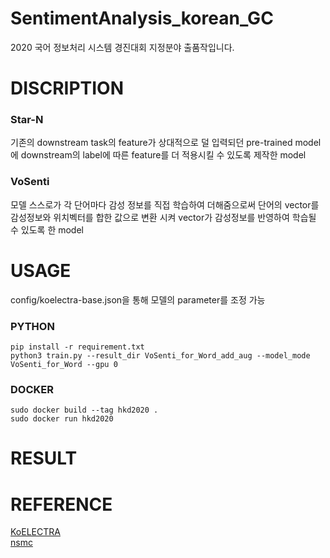 # SentimentAnalysis_korean_GC   
2020 국어 정보처리 시스템 경진대회 지정분야 출품작입니다.   

# DISCRIPTION   

### Star-N    
기존의 downstream task의 feature가 상대적으로 덜 입력되던 pre-trained model에 downstream의 label에 따른 feature를 더 적용시킬 수 있도록 제작한 model   

### VoSenti   
모델 스스로가 각 단어마다 감성 정보를 직접 학습하여 더해줌으로써 단어의 vector를 감성정보와 위치벡터를 합한 값으로 변환 시켜 vector가 감성정보를 반영하여 학습될 수 있도록 한 model

# USAGE   
config/koelectra-base.json을 통해 모델의 parameter를 조정 가능   
### PYTHON   
```
pip install -r requirement.txt   
python3 train.py --result_dir VoSenti_for_Word_add_aug --model_mode VoSenti_for_Word --gpu 0
```   

### DOCKER
```
sudo docker build --tag hkd2020 .   
sudo docker run hkd2020
```   

# RESULT   

# REFERENCE     
[KoELECTRA](https://github.com/monologg/KoELECTRA)   
[nsmc](https://github.com/e9t/nsmc)
